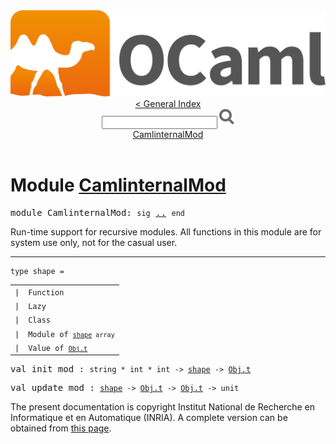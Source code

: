 <!-- ((! set title API !)) ((! set documentation !)) ((! set api !)) ((! set nobreadcrumb !)) -->
<div class="content api"><header><nav class="toc brand"><a class="brand" href="https://ocaml.org/"><img src="colour-logo-gray.svg" class="svg" alt="OCaml"></a></nav><nav class="toc"><a href="index.html">&lt; General Index</a><div class="api_search"><input type="text" name="apisearch" id="api_search" oninput="mySearch(false);" onkeypress="this.oninput();" onclick="this.oninput();" onpaste="this.oninput();">
<img src="search_icon.svg" alt="Search" class="svg" onclick="mySearch(false)"></div>
<div id="search_results"></div><div class="toc_title"><a href="#top">CamlinternalMod</a></div><ul></ul></nav></header>

<h1>Module <a href="type_CamlinternalMod.html">CamlinternalMod</a></h1>

<pre><span id="MODULECamlinternalMod"><span class="keyword">module</span> CamlinternalMod</span>: <code class="code"><span class="keyword">sig</span></code> <a href="CamlinternalMod.html">..</a> <code class="code"><span class="keyword">end</span></code></pre><div class="info module top">
<div class="info-desc">
<p>Run-time support for recursive modules.
    All functions in this module are for system use only, not for the
    casual user.</p>
</div>
</div>
<hr width="100%">

<pre><code><span id="TYPEshape"><span class="keyword">type</span> <code class="type"></code>shape</span> = </code></pre><table class="typetable">
<tbody><tr>
<td align="left" valign="top">
<code><span class="keyword">|</span></code></td>
<td align="left" valign="top">
<code><span id="TYPEELTshape.Function"><span class="constructor">Function</span></span></code></td>

</tr>
<tr>
<td align="left" valign="top">
<code><span class="keyword">|</span></code></td>
<td align="left" valign="top">
<code><span id="TYPEELTshape.Lazy"><span class="constructor">Lazy</span></span></code></td>

</tr>
<tr>
<td align="left" valign="top">
<code><span class="keyword">|</span></code></td>
<td align="left" valign="top">
<code><span id="TYPEELTshape.Class"><span class="constructor">Class</span></span></code></td>

</tr>
<tr>
<td align="left" valign="top">
<code><span class="keyword">|</span></code></td>
<td align="left" valign="top">
<code><span id="TYPEELTshape.Module"><span class="constructor">Module</span></span> <span class="keyword">of</span> <code class="type"><a href="CamlinternalMod.html#TYPEshape">shape</a> array</code></code></td>

</tr>
<tr>
<td align="left" valign="top">
<code><span class="keyword">|</span></code></td>
<td align="left" valign="top">
<code><span id="TYPEELTshape.Value"><span class="constructor">Value</span></span> <span class="keyword">of</span> <code class="type"><a href="Obj.html#TYPEt">Obj.t</a></code></code></td>

</tr></tbody></table>



<pre><span id="VALinit_mod"><span class="keyword">val</span> init_mod</span> : <code class="type">string * int * int -&gt; <a href="CamlinternalMod.html#TYPEshape">shape</a> -&gt; <a href="Obj.html#TYPEt">Obj.t</a></code></pre>
<pre><span id="VALupdate_mod"><span class="keyword">val</span> update_mod</span> : <code class="type"><a href="CamlinternalMod.html#TYPEshape">shape</a> -&gt; <a href="Obj.html#TYPEt">Obj.t</a> -&gt; <a href="Obj.html#TYPEt">Obj.t</a> -&gt; unit</code></pre>
<div class="copyright">The present documentation is copyright Institut National de Recherche en Informatique et en Automatique (INRIA). A complete version can be obtained from <a href="http://caml.inria.fr/pub/docs/manual-ocaml/">this page</a>.</div></div>